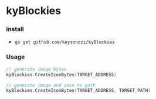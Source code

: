# kyBlockies

### install 
- `go get github.com/keysonzzz/kyBlockies`

### Usage

```go
// generate image bytes
kyBlockies.CreateIconBytes(TARGET_ADDRESS)

// generate image and save to path
kyBlockies.CreateIconBytes(TARGET_ADDRESS, TARGET_PATH)

```



